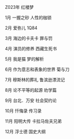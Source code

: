 Z023年
红楼梦

1月
一握之砂
人性的枷锁

2月
爱弥儿
1Q84

3月
海边的卡夫卡
罪与罚

4月
演员的修养
西藏生死书

5月
我是猫
梦的解析

6月
作为意志和表象的世界
菊与刀

7月
穆斯林的葬礼
鲁滨逊漂流记

8月
论不平等的起源
劝学篇

9月
台北．万安
社会契约论

10月
忏悔录
传习录

11月
阳明大传
卡拉马佐夫兄弟

12月
浮士德
国史大纲
